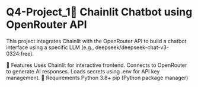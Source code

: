 # Q4-Project_1🤖 Chainlit Chatbot using OpenRouter API
This project integrates Chainlit with the OpenRouter API to build a chatbot interface using a specific LLM (e.g., deepseek/deepseek-chat-v3-0324:free).

🚀 Features
Uses Chainlit for interactive frontend.
Connects to OpenRouter to generate AI responses.
Loads secrets using .env for API key management.
🔧 Requirements
Python 3.8+
pip (Python package manager)
